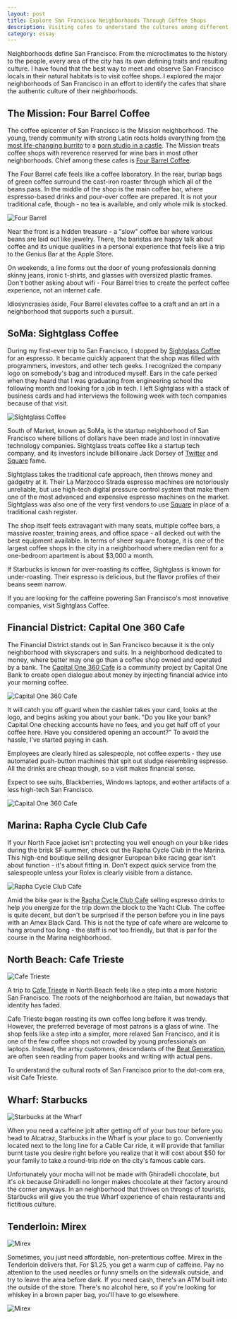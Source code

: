 ```yaml
---
layout: post
title: Explore San Francisco Neighborhoods Through Coffee Shops
description: Visiting cafes to understand the cultures among different San Francisco districts.
category: essay
---
```


Neighborhoods define San Francisco. From the microclimates to the history to the people, every area of the city has its own defining traits and resulting culture. I have found that the best way to meet and observe San Francisco locals in their natural habitats is to visit coffee shops. I explored the major neighborhoods of San Francisco in an effort to identify the cafes that share the authentic culture of their neighborhoods.

## The Mission: Four Barrel Coffee


The coffee epicenter of San Francisco is the Mission neighborhood. The young, trendy community with strong Latin roots holds everything from [the most life-changing burrito](http://www.esquire.com/blogs/food-for-men/el-farolito-best-burrito-winner-15120286) to a [porn studio in a castle](/sf-armory/). The Mission treats coffee shops with reverence reserved for wine bars in most other neighborhoods. Chief among these cafes is [Four Barrel Coffee](http://fourbarrelcoffee.com/). 

The Four Barrel cafe feels like a coffee laboratory. In the rear, burlap bags of green coffee surround the cast-iron roaster through which all of the beans pass. In the middle of the shop is the main coffee bar, where espresso-based drinks and pour-over coffee are prepared. It is not your traditional cafe, though - no tea is available, and only whole milk is stocked. 

<img src="/images/cafe-crawl/mission.jpg" alt="Four Barrel" class="full"/>

Near the front is a hidden treasure - a "slow" coffee bar where various beans are laid out like jewelry. There, the baristas are happy talk about coffee and its unique qualities in a personal experience that feels like a trip to the Genius Bar at the Apple Store. 

On weekends, a line forms out the door of young professionals donning skinny jeans, ironic t-shirts, and glasses with oversized plastic frames. Don't  bother asking about wifi - Four Barrel tries to create the perfect coffee experience, not an internet cafe.

Idiosyncrasies aside, Four Barrel elevates coffee to a craft and an art in a neighborhood that supports such a pursuit. 

## SoMa: Sightglass Coffee


During my first-ever trip to San Francisco, I stopped by [Sightglass Coffee](https://sightglasscoffee.com/) for an espresso. It became quickly apparent that the shop was filled with programmers, investors, and other tech geeks. I recognized the company logo on somebody's bag and introduced myself. Ears in the cafe perked when they heard that I was graduating from engineering school the following month and looking for a job in tech. I left Sightglass with a stack of business cards and had interviews the following week with tech companies because of that visit. 

<img src="/images/cafe-crawl/soma.jpg" alt="Sightglass Coffee" class="full"/>

South of Market, known as SoMa, is the startup neighborhood of San Francisco where billions of dollars have been made and lost in innovative technology companies. Sightglass treats coffee like a startup tech company, and its investors include billionaire Jack Dorsey of [Twitter](http://twitter.com) and [Square](http://squareup.com) fame.

Sightglass takes the traditional cafe approach, then throws money and gadgetry at it. Their La Marzocco Strada espresso machines are notoriously unreliable, but use high-tech digital pressure control system that make them one of the most advanced and expensive espresso machines on the market. Sightglass was also one of the very first vendors to use [Square](http://squareup.com) in place of a traditional cash register.

The shop itself feels extravagant with many seats, multiple coffee bars, a massive roaster, training areas, and office space - all decked out with the best equipment available. In terms of sheer square footage, it is one of the largest coffee shops in the city in a neighborhood where median rent for a one-bedroom apartment is about $3,000 a month.

If Starbucks is known for over-roasting its coffee, Sightglass is known for under-roasting. Their espresso is delicious, but the flavor profiles of their beans seem narrow. 

If you are looking for the caffeine powering San Francisco's most innovative companies, visit Sightglass Coffee.

## Financial District: Capital One 360 Cafe

The Financial District stands out in San Francisco because it is the only neighborhood with skyscrapers and suits. In a neighborhood dedicated to money, where better may one go than a coffee shop owned and operated by a bank. The [Capital One 360 Cafe](http://cafes.capitalone360.com/san_francisco/) is a community project by Capital One Bank to create open dialogue about money by injecting financial advice into your morning coffee. 

<img src="/images/cafe-crawl/capitalone.jpg" alt="Capital One 360 Cafe" class="full"/>

It will catch you off guard when the cashier takes your card, looks at the logo, and begins asking you about your bank. "Do you like your bank? Capital One checking accounts have no fees, and you get half off of your coffee here. Have you considered opening an account?" To avoid the hassle, I've started paying in cash. 

Employees are clearly hired as salespeople, not coffee experts - they use automated push-button machines that spit out sludge resembling espresso. All the drinks are cheap though, so a visit makes financial sense.

Expect to see suits, Blackberries, Windows laptops, and eother artifacts of a less high-tech San Francisco. 

<img src="/images/cafe-crawl/financial.jpg" alt="Capital One 360 Cafe" class="full"/>

## Marina: Rapha Cycle Club Cafe

If your North Face jacket isn't protecting you well enough on your bike rides during the brisk SF summer, check out the Rapha Cycle Club in the Marina. This high-end boutique selling designer European bike racing gear isn't about function - it's about fitting in. Don't expect quick service from the salespeople unless your Rolex is clearly visible from a distance. 

<img src="/images/cafe-crawl/marina.jpg" alt="Rapha Cycle Club Cafe" class="full"/>

Amid the bike gear is the [Rapha Cycle Club Cafe](http://www.rapha.cc/sfr) selling espresso drinks to help you energize for the trip down the block to the Yacht Club. The coffee is quite decent, but don't be surprised if the person before you in line pays with an Amex Black Card. This is not the type of cafe where are welcome to hang around too long - the staff is not too friendly, but that is par for the course in the Marina neighborhood. 

## North Beach: Cafe Trieste 

<img src="/images/cafe-crawl/northbeach.jpg" alt="Cafe Trieste" class="full"/>

A trip to [Cafe Trieste](http://www.caffetrieste.com/) in North Beach feels like a step into a more historic San Francisco. The roots of the neighborhood are Italian, but nowadays that identity has faded. 

Cafe Trieste began roasting its own coffee long before it was trendy. However, the preferred beverage of most patrons is a glass of wine. The shop feels like a step into a simpler, more relaxed San Francisco, and it is one of the few coffee shops not crowded by young professionals on laptops. Instead, the artsy customers, descendants of the [Beat Generation](http://en.wikipedia.org/wiki/Beat_Generation), are often seen reading from paper books and writing with actual pens.

To understand the cultural roots of San Francisco prior to the dot-com era, visit Cafe Trieste.


## Wharf: Starbucks

<img src="/images/cafe-crawl/wharf.jpg" alt="Starbucks at the Wharf" class="full"/>

When you need a caffeine jolt after getting off of your bus tour before you head to Alcatraz, Starbucks in the Wharf is your place to go. Conveniently located next to the long line for a Cable Car ride, it will provide that familiar burnt taste you desire right before you realize that it will cost about $50 for your family to take a round-trip ride on the city's famous cable cars. 

Unfortunately your mocha will not be made with Ghiradelli chocolate, but it's ok because Ghiradelli no longer makes chocolate at their factory around the corner anyways. In an neighborhood that thrives on throngs of tourists, Starbucks will give you the true Wharf experience of chain restaurants and fictitious culture. 

## Tenderloin: Mirex

<img src="/images/cafe-crawl/tenderloin2.jpg" alt="Mirex" class="full"/>

Sometimes, you just need affordable, non-pretentious coffee. Mirex in the Tenderloin delivers that. For $1.25, you get a warm cup of caffeine. Pay no attention to the used needles or funny smells on the sidewalk outside, and try to leave the area before dark. If you need cash, there's an ATM built into the outside of the store. There's no alcohol here, so if you're looking for whiskey in a brown paper bag, you'll have to go elsewhere.

<img src="/images/cafe-crawl/tenderloin.jpg" alt="Mirex" class="full"/>



